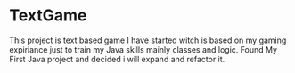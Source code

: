 # TextGame
This project is text based game I have started witch is based on my gaming expiriance just to train my Java skills mainly classes and logic.
Found My First Java project and decided i will expand and refactor it.

